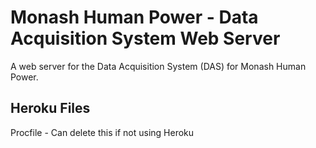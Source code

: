 # Monash Human Power - Data Acquisition System Web Server 

A web server for the Data Acquisition System (DAS) for Monash Human Power.

## Heroku Files
Procfile - Can delete this if not using Heroku
